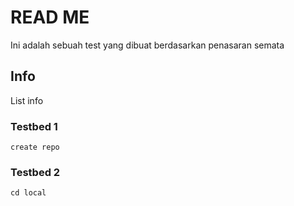 # READ ME
Ini adalah sebuah test yang dibuat berdasarkan penasaran semata

## Info
List info

### Testbed 1
```
create repo
```

### Testbed 2
```
cd local
```
